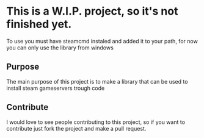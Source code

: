 # This is a W.I.P. project, so it's not finished yet.

To use you must have steamcmd instaled and added it to your path, for now you can only use the library from windows

## Purpose
The main purpose of this project is to make a library that can be used to install steam gameservers trough code

## Contribute
I would love to see people contributing to this project, so if you want to contribute just fork the project and make a pull request.